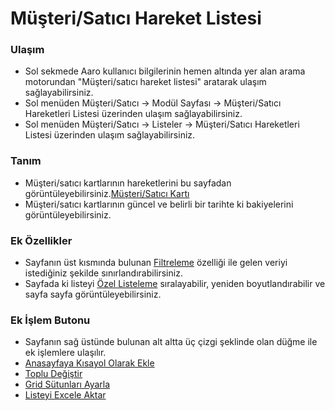 
# Müşteri/Satıcı Hareket Listesi

### Ulaşım 

- Sol sekmede Aaro kullanıcı bilgilerinin hemen altında yer alan arama motorundan "Müşteri/satıcı hareket listesi" aratarak ulaşım sağlayabilirsiniz.
- Sol menüden Müşteri/Satıcı -> Modül Sayfası -> Müşteri/Satıcı Hareketleri Listesi üzerinden ulaşım sağlayabilirsiniz. 
- Sol menüden Müşteri/Satıcı -> Listeler -> Müşteri/Satıcı Hareketleri Listesi üzerinden ulaşım sağlayabilirsiniz.

### Tanım 

- Müşteri/satıcı kartlarının hareketlerini bu sayfadan görüntüleyebilirsiniz.[Müşteri/Satıcı Kartı](/MusteriSatici/MusteriSaticiKarti.md "Müşteri/Satıcı Kartı")
- Müşteri/satıcı kartlarının güncel ve belirli bir tarihte ki bakiyelerini görüntüleyebilirsiniz.

### Ek Özellikler 

- Sayfanın üst kısmında bulunan [Filtreleme](/TemelOzellikler/SayfaKisitlari.md  "Filtreleme") özelliği ile gelen veriyi istediğiniz şekilde sınırlandırabilirsiniz.
- Sayfada ki listeyi [Özel Listeleme](/TemelOzellikler/ListeNesnesi.md  "Özel Listeleme") sıralayabilir, yeniden boyutlandırabilir ve sayfa sayfa görüntüleyebilirsiniz.

### Ek İşlem Butonu

- Sayfanın sağ üstünde bulunan alt altta üç çizgi şeklinde olan düğme ile ek işlemlere ulaşılır.
- [Anasayfaya Kısayol Olarak Ekle](/TemelOzellikler/KisaYollaraEkleme.md "Anasayfaya Kısayol Olarak Ekle")
- [Toplu Değiştir](/TemelOzellikler/TopluDegistir.md "Toplu Değiştir")
- [Grid Sütunları Ayarla](/TemelOzellikler/GridSutunAyarlari.md "Grid Sütunları Ayarla")
- [Listeyi Excele Aktar](/TemelOzellikler/ListeyiExceleAktar.md "Listeyi Excele Aktar")

